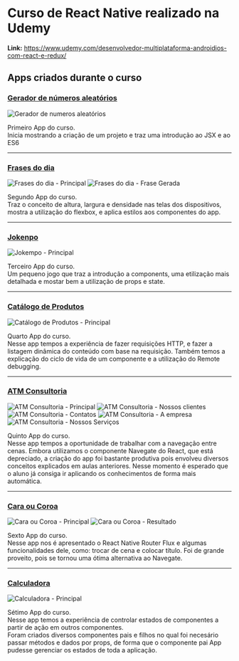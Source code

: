 # Curso de React Native realizado na Udemy
**Link:** <https://www.udemy.com/desenvolvedor-multiplataforma-androidios-com-react-e-redux/>

## Apps criados durante o curso

### [Gerador de números aleatórios](criando_meu_primeiro_app_com_react_native)

![Gerador de numeros aleatórios](./criando_meu_primeiro_app_com_react_native/screenshots/principal.png)

Primeiro App do curso.<br/>
Inicia mostrando a criação de um projeto e traz uma introdução ao JSX e ao ES6

---

### [Frases do dia](renderizando_elementos)

![Frases do dia - Principal](./renderizando_elementos/screenshots/principal.png)
![Frases do dia - Frase Gerada](./renderizando_elementos/screenshots/frase_gerada.png)

Segundo App do curso.<br/>
Traz o conceito de altura, largura e densidade nas telas dos dispositivos, mostra a utilização do flexbox, e aplica estilos aos componentes do app.

---

### [Jokenpo](joquempo)

![Jokempo - Principal](./joquempo/screenshots/principal.png)

Terceiro App do curso.<br/>
Um pequeno jogo que traz a introdução a components, uma etilização mais detalhada e mostar bem a utilização de props e state.

---

### [Catálogo de Produtos](catalogo_de_produtos)

![Catálogo de Produtos - Principal](./catalogo_de_produtos/screenshots/principal.png)

Quarto App do curso.<br/>
Nesse app tempos a experiência de fazer requisições HTTP, e fazer a listagem dinâmica do conteúdo com base na requisição. Também temos a explicação do ciclo de vida de um componente e a utilização do Remote debugging.

---

### [ATM Consultoria](atm_consultoria)

![ATM Consultoria - Principal](./atm_consultoria/screenshots/principal.png)
![ATM Consultoria - Nossos clientes](./atm_consultoria/screenshots/clientes.png)
![ATM Consultoria - Contatos](./atm_consultoria/screenshots/contato.png)
![ATM Consultoria - A empresa](./atm_consultoria/screenshots/empresa.png)
![ATM Consultoria - Nossos Serviços](./atm_consultoria/screenshots/servicos.png)

Quinto App do curso.<br/>
Nesse app tempos a oportunidade de trabalhar com a navegação entre cenas. Embora utilizamos o componente Navegate do React, que está depreciado, a criação do app foi bastante produtiva pois envolveu diversos conceitos explicados em aulas anteriores. Nesse momento é esperado que o aluno já consiga ir aplicando os conhecimentos de forma mais automática.

---

### [Cara ou Coroa](cara_ou_coroa)

![Cara ou Coroa - Principal](./cara_ou_coroa/screenshots/principal.png)
![Cara ou Coroa - Resultado](./cara_ou_coroa/screenshots/resultado.png)

Sexto App do curso.<br/>
Nesse app nos é apresentado o React Native Router Flux e algumas funcionalidades dele, como: trocar de cena e colocar título. Foi de grande proveito, pois se tornou uma ótima alternativa ao Navegate.

---

### [Calculadora](calculadora)

![Calculadora - Principal](./calculadora/screenshots/principal.png)

Sétimo App do curso.<br/>
Nesse app temos a experiência de controlar estados de componentes a partir de ação em outros componentes.<br/>
Foram criados diversos componentes pais e filhos no qual foi necesário passar métodos e dados por props, de forma que o componente pai App pudesse gerenciar os estados de toda a aplicação.
